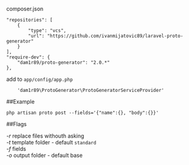 composer.json

    "repositories": [
        {
            "type": "vcs",
            "url": "https://github.com/ivanmijatovic89/laravel-proto-generator"
        }
    ],
    "require-dev": {
        "dam1r89/proto-generator": "2.0.*"
    },

add to `app/config/app.php`

        'dam1r89\ProtoGenerator\ProtoGeneratorServiceProvider'

##Example

    php artisan proto post --fields='{"name":{}, "body":{}}'

##Flags

*-r* replace files withouth asking  
*-t* template folder - default `standard`  
*-f* fields  
*-o* output folder - default base  
